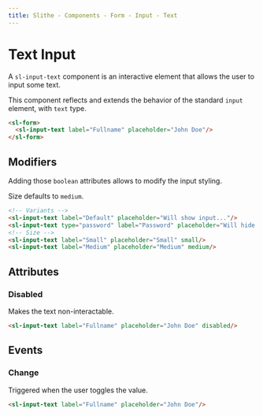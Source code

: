 ```yaml
---
title: Slithe - Components - Form - Input - Text
---
```

# Text Input

A `sl-input-text` component is an interactive element that allows the user to input some text.

This component reflects and extends the behavior of the standard `input` element, with `text` type.

<Preview>
  <sl-form>
    <sl-input-text label="Fullname" placeholder="John Doe"/>
  </sl-form>
</Preview>

``` html
<sl-form>
  <sl-input-text label="Fullname" placeholder="John Doe"/>
</sl-form>
```

## Modifiers

Adding those `boolean` attributes allows to modify the input styling.

Size defaults to `medium`.

<Preview title="Variants">
  <sl-input-text label="Default" placeholder="Will show input..."/>
  <sl-input-text type="password" label="Password" placeholder="Will hide input..."/>
</Preview>
<Preview title="Sizes">
  <sl-input-text label="Small" placeholder="Small" small/>
  <sl-input-text label="Medium" placeholder="Medium" medium/>
</Preview>

``` html
<!-- Variants -->
<sl-input-text label="Default" placeholder="Will show input..."/>
<sl-input-text type="password" label="Password" placeholder="Will hide input..."/>
<!-- Size -->
<sl-input-text label="Small" placeholder="Small" small/>
<sl-input-text label="Medium" placeholder="Medium" medium/>
```

## Attributes

### Disabled

Makes the text non-interactable.

<Preview>
  <sl-input-text label="Fullname" placeholder="John Doe" disabled @click="$notify('disabled')"/>
</Preview>

``` html
<sl-input-text label="Fullname" placeholder="John Doe" disabled/>
```

## Events

### Change

Triggered when the user toggles the value.

<Preview>
  <sl-input-text label="Fullname" placeholder="John Doe" @input="$notify(`value: ${$event.target.value}`)"/>
</Preview>

``` html
<sl-input-text label="Fullname" placeholder="John Doe"/>
```
